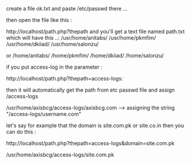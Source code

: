 create a file ok.txt and paste /etc/passwd there ...

then open the file like this :

http://localhost/path.php?thepath and you'll get a text file named path.txt which will have this ..:
/usr/home/anitabs/
/usr/home/pkmfim/
/usr/home/dkiiad/
/usr/home/salonzu/

or 
/home/anitabs/
/home/pkmfim/
/home/dkiiad/
/home/salonzu/

if you put access-log in the parameter :

http://localhost/path.php?thepath=access-logs:

then it will automatically get the path from etc passwd file and assign /access-logs

/usr/home/axisbcg/access-logs/axisbcg.com --> assigning the string "/access-logs/username.com"

let's say for example that the domain is site.com.pk or site.co.in then you can do this :

http://localhost/path.php?thepath=access-logs&domain=site.com.pk

/usr/home/axisbcg/access-logs/site.com.pk 






